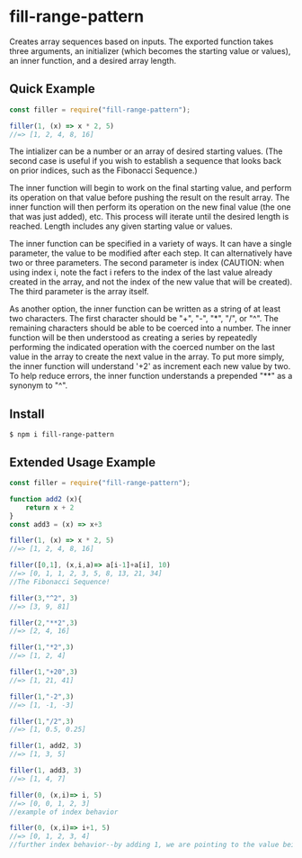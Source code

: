 # fill-range-pattern

Creates array sequences based on inputs. The exported function takes three arguments, an initializer (which becomes the starting value or values), an inner function, and a desired array length.

## Quick Example
```js
const filler = require("fill-range-pattern");

filler(1, (x) => x * 2, 5)
//=> [1, 2, 4, 8, 16]
```

The intializer can be a number or an array of desired starting values. (The second case is useful if you wish to establish a sequence that looks back on prior indices, such as the Fibonacci Sequence.)

The inner function will begin to work on the final starting value, and perform its operation on that value before pushing the result on the result array. The inner function will then perform its operation on the new final value (the one that was just added), etc. This process will iterate until the desired length is reached. Length includes any given starting value or values.

The inner function can be specified in a variety of ways. It can have a single parameter, the value to be modified after each step. It can alternatively have two or three parameters. The second parameter is index (CAUTION: when using index i, note the fact i refers to the index of the last value already created in the array, and not the index of the new value that will be created). The third parameter is the array itself.

As another option, the inner function can be written as a string of at least two characters. The first character should be "+", "-", "*", "/", or "^". The remaining characters should be able to be coerced into a number. The inner function will be then understood as creating a series by repeatedly performing the indicated operation with the coerced number on the last value in the array to create the next value in the array. To put more simply, the inner function will understand '+2' as increment each new value by two. To help reduce errors, the inner function understands a prepended "**" as a synonym to "^".

## Install

```
$ npm i fill-range-pattern
```

## Extended Usage Example

```js
const filler = require("fill-range-pattern");

function add2 (x){
    return x + 2
}
const add3 = (x) => x+3

filler(1, (x) => x * 2, 5)
//=> [1, 2, 4, 8, 16]

filler([0,1], (x,i,a)=> a[i-1]+a[i], 10)
//=> [0, 1, 1, 2, 3, 5, 8, 13, 21, 34]
//The Fibonacci Sequence!

filler(3,"^2", 3)
//=> [3, 9, 81]

filler(2,"**2",3)
//=> [2, 4, 16]

filler(1,"*2",3)
//=> [1, 2, 4]

filler(1,"+20",3)
//=> [1, 21, 41]

filler(1,"-2",3)
//=> [1, -1, -3]

filler(1,"/2",3)
//=> [1, 0.5, 0.25]

filler(1, add2, 3)
//=> [1, 3, 5]

filler(1, add3, 3)
//=> [1, 4, 7]

filler(0, (x,i)=> i, 5)
//=> [0, 0, 1, 2, 3]
//example of index behavior

filler(0, (x,i)=> i+1, 5)
//=> [0, 1, 2, 3, 4]
//further index behavior--by adding 1, we are pointing to the value being created